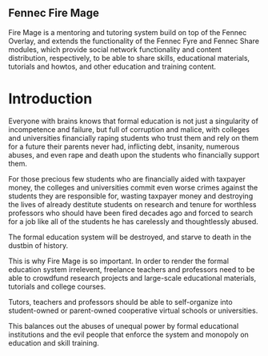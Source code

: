 Fennec Fire Mage
----------------

Fire Mage is a mentoring and tutoring system build on top of the Fennec Overlay, 
and extends the functionality of the Fennec Fyre and Fennec Share modules, which provide
social network functionality and content distribution, respectively, to be able to share
skills, educational materials, tutorials and howtos, and other education and training content.

Introduction
============

Everyone with brains knows that formal education is not just a singularity of incompetence and
failure, but full of corruption and malice, with colleges and universities financially raping
students who trust them and rely on them for a future their parents never had, inflicting
debt, insanity, numerous abuses, and even rape and death upon the students who financially
support them.

For those precious few students who are financially aided with taxpayer money, the colleges
and universities commit even worse crimes against the students they are responsible for, 
wasting taxpayer money and destroying the lives of already destitute students on
research and tenure for worthless professors who should have been fired decades ago and forced
to search for a job like all of the students he has carelessly and thoughtlessly abused.

The formal education system will be destroyed, 
and starve to death in the dustbin of history.

This is why Fire Mage is so important. In order to render the formal education system irrelevent,
freelance teachers and professors need to be able to crowdfund research projects and large-scale
educational materials, tutorials and college courses.

Tutors, teachers and professors should be able to self-organize into student-owned or parent-owned
cooperative virtual schools or universities.

This balances out the abuses of unequal power by formal educational institutions 
and the evil people that enforce the system and monopoly on education and skill training.
